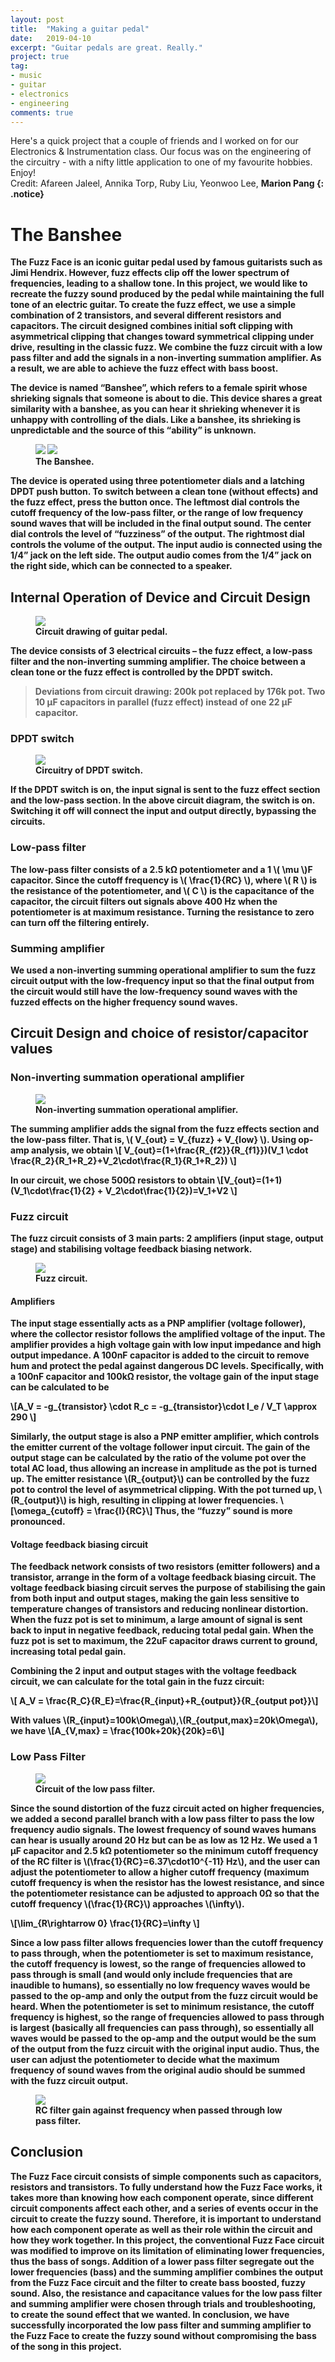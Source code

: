 ```yaml
---
layout: post
title:  "Making a guitar pedal"
date:   2019-04-10
excerpt: "Guitar pedals are great. Really."
project: true
tag:
- music
- guitar
- electronics
- engineering
comments: true
---
```


Here's a quick project that a couple of friends and I worked on for our Electronics & Instrumentation class. Our focus was on the engineering of the circuitry - with a nifty little application to one of my favourite hobbies. Enjoy! <br> Credit: Afareen Jaleel, Annika Torp, Ruby Liu, Yeonwoo Lee, <b>Marion Pang<b>
{: .notice}

# The Banshee
The Fuzz Face is an iconic guitar pedal used by famous guitarists such as Jimi Hendrix. However, fuzz effects clip off the lower spectrum of frequencies, leading to a shallow tone. In this project, we would like to recreate the fuzzy sound produced by the pedal while maintaining the full tone of an electric guitar. To create the fuzz effect, we use a simple combination of 2 transistors, and several different resistors and capacitors. The circuit designed combines initial soft clipping with asymmetrical clipping that changes toward symmetrical clipping under drive, resulting in the classic fuzz. We combine the fuzz circuit with a low pass filter and add the signals in a non-inverting summation amplifier. As a result, we are able to achieve the fuzz effect with bass boost.

The device is named “Banshee”, which refers to a female spirit whose shrieking signals that someone is about to die. This device shares a great similarity with a banshee, as you can hear it shrieking whenever it is unhappy with controlling of the dials. Like a banshee, its shrieking is unpredictable and the source of this “ability” is unknown. 

<figure class="half">
	<img src="{{site.url}}/assets/img/projects/pedal/intro2.png">
	<img src="{{site.url}}/assets/img/projects/pedal/intro1.png"> 
	<figcaption>The Banshee.</figcaption>
</figure>

The device is operated using three potentiometer dials and a latching DPDT push button. 
To switch between a clean tone (without effects) and the fuzz effect, press the button once. 
The leftmost dial controls the cutoff frequency of the low-pass filter, or the range of low frequency sound waves that will be included in the final output sound.
The center dial controls the level of “fuzziness” of the output.
The rightmost dial controls the volume of the output. 
The input audio is connected using the 1/4” jack on the left side. The output audio comes from the 1/4” jack on the right side, which can be connected to a speaker. 

## Internal Operation of Device and Circuit Design
<figure>
	<img src="{{site.url}}/assets/img/projects/pedal/circuitdrawing.png"> 
	<figcaption>Circuit drawing of guitar pedal.</figcaption>
</figure>

The device consists of 3 electrical circuits – the fuzz effect, a low-pass filter and the non-inverting summing amplifier. The choice between a clean tone or the fuzz effect is controlled by the DPDT switch.

> Deviations from circuit drawing: 200k pot replaced by 176k pot. Two 10 μF capacitors in parallel (fuzz effect) instead of one 22 μF capacitor.

### DPDT switch
<figure>
	<img src="{{site.url}}/assets/img/projects/pedal/dpdt.png"> 
	<figcaption>Circuitry of DPDT switch.</figcaption>
</figure>

If the DPDT switch is on, the input signal is sent to the fuzz effect section and the low-pass section. In the above circuit diagram, the switch is on. Switching it off will connect the input and output directly, bypassing the circuits.

### Low-pass filter
The low-pass filter consists of a 2.5 kΩ potentiometer and a 1 \\( \mu \\)F capacitor. Since the cutoff frequency is \\( \frac{1}{RC} \\), where \\( R \\) is the resistance of the potentiometer, and \\( C \\) is the capacitance of the capacitor, the circuit filters out signals above 400 Hz when the potentiometer is at maximum resistance. Turning the resistance to zero can turn off the filtering entirely.

### Summing amplifier
We used a non-inverting summing operational amplifier to sum the fuzz circuit output with the low-frequency input so that the final output from the circuit would still have the low-frequency sound waves with the fuzzed effects on the higher frequency sound waves.

## Circuit Design and choice of resistor/capacitor values
### Non-inverting summation operational amplifier
<figure>
	<img src="{{site.url}}/assets/img/projects/pedal/opamp.png"> 
	<figcaption>Non-inverting summation operational amplifier.</figcaption>
</figure>

The summing amplifier adds the signal from the fuzz effects section and the low-pass filter. That is, \\( V_{out} = V_{fuzz} + V_{low} \\). Using op-amp analysis, we obtain
\\[ V_{out}=(1+\frac{R_{f2}}{R_{f1}})(V_1 \cdot \frac{R_2}{R_1+R_2}+V_2\cdot\frac{R_1}{R_1+R_2}) \\]

In our circuit, we chose 500Ω resistors to obtain
\\[V_{out}=(1+1)(V_1\cdot\frac{1}{2} + V_2\cdot\frac{1}{2})=V_1+V2 \\]

### Fuzz circuit
The fuzz circuit consists of 3 main parts: 2 amplifiers (input stage, output stage) and stabilising voltage feedback biasing network. 
<figure>
	<img src="{{site.url}}/assets/img/projects/pedal/fuzz.png"> 
	<figcaption>Fuzz circuit.</figcaption>
</figure>

#### Amplifiers
The input stage essentially acts as a PNP amplifier (voltage follower), where the collector resistor follows the amplified voltage of the input. The amplifier provides a high voltage gain with low input impedance and high output impedance. A 100nF capacitor is added to the circuit to remove hum and protect the pedal against dangerous DC levels. Specifically, with a 100nF capacitor and 100kΩ resistor, the voltage gain of the input stage can be calculated to be 

\\[A_V = -g_{transistor} \cdot R_c = -g_{transistor}\cdot I_e / V_T \approx 290 \\]

Similarly, the output stage is also a PNP emitter amplifier, which controls the emitter current of the voltage follower input circuit. The gain of the output stage can be calculated by the ratio of the volume pot over the total AC load, thus allowing an increase in amplitude as the pot is turned up. The emitter resistance \\(R_{output}\\) can be controlled by the fuzz pot to control the level of asymmetrical clipping. With the pot turned up, \\(R_{output}\\) is high, resulting in clipping at lower frequencies. 
\\[\omega_{cutoff} = \frac{I}{RC}\\]
Thus, the “fuzzy” sound is more pronounced.

#### Voltage feedback biasing circuit
The feedback network consists of two resistors (emitter followers) and a transistor, arrange in the form of a voltage feedback biasing circuit. The voltage feedback biasing circuit serves the purpose of stabilising the gain from both input and output stages, making the gain less sensitive to temperature changes of transistors and reducing nonlinear distortion. When the fuzz pot is set to minimum, a large amount of signal is sent back to input in negative feedback, reducing total pedal gain. When the fuzz pot is set to maximum, the 22uF capacitor draws current to ground, increasing total pedal gain.

Combining the 2 input and output stages with the voltage feedback circuit, we can calculate for the total gain in the fuzz circuit:

\\[ A_V = \frac{R_C}{R_E}=\frac{R_{input}+R_{output}}{R_{output pot}}\\]

With values \\(R_{input}=100k\Omega\\),\\(R_{output,max}=20k\Omega\\), we have
\\[A_{V,max} = \frac{100k+20k}{20k}=6\\]

### Low Pass Filter

<figure>
	<img src="{{site.url}}/assets/img/projects/pedal/lpf.png"> 
	<figcaption>Circuit of the low pass filter.</figcaption>
</figure>

Since the sound distortion of the fuzz circuit acted on higher frequencies, we added a second parallel branch with a low pass filter to pass the low frequency audio signals. The lowest frequency of sound waves humans can hear is usually around 20 Hz but can be as low as 12 Hz. We used a 1 μF capacitor and 2.5 kΩ potentiometer so the minimum cutoff frequency of the RC filter is \\(\frac{1}{RC}=6.37\cdot10^{-11} Hz\\), and the user can adjust the potentiometer to allow a higher cutoff frequency (maximum cutoff frequency is when the resistor has the lowest resistance, and since the potentiometer resistance can be adjusted to approach 0Ω so that the cutoff frequency \\(\frac{1}{RC}\\) approaches \\(\infty\\). 

\\[\lim_{R\rightarrow 0} \frac{1}{RC}=\infty \\]

Since a low pass filter allows frequencies lower than the cutoff frequency to pass through, when the potentiometer is set to maximum resistance, the cutoff frequency is lowest, so the range of frequencies allowed to pass through is small (and would only include frequencies that are inaudible to humans), so essentially no low frequency waves would be passed to the op-amp and only the output from the fuzz circuit would be heard. When the potentiometer is set to minimum resistance, the cutoff frequency is highest, so the range of frequencies allowed to pass through is largest (basically all frequencies can pass through), so essentially all waves would be passed to the op-amp and the output would be the sum of the output from the fuzz circuit with the original input audio. Thus, the user can adjust the potentiometer to decide what the maximum frequency of sound waves from the original audio should be summed with the fuzz circuit output.

<figure>
	<img src="{{site.url}}/assets/img/projects/pedal/lpfgain.png"> 
	<figcaption>RC filter gain against frequency when passed through low pass filter.</figcaption>
</figure>

## Conclusion
The Fuzz Face circuit consists of simple components such as capacitors, resistors and transistors. To fully understand how the Fuzz Face works, it takes more than knowing how each component operate, since different circuit components affect each other, and a series of events occur in the circuit to create the fuzzy sound. Therefore, it is important to understand how each component operate as well as their role within the circuit and how they work together. In this project, the conventional Fuzz Face circuit was modified to improve on its limitation of eliminating lower frequencies, thus the bass of songs. Addition of a lower pass filter segregate out the lower frequencies (bass) and the summing amplifier combines the output from the Fuzz Face circuit and the filter to create bass boosted, fuzzy sound. Also, the resistance and capacitance values for the low pass filter and summing amplifier were chosen through trials and troubleshooting, to create the sound effect that we wanted. In conclusion, we have successfully incorporated the low pass filter and summing amplifier to the Fuzz Face to create the fuzzy sound without compromising the bass of the song in this project. 